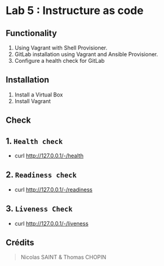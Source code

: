 # Lab 5 : Instructure as code

## Functionality

1. Using Vagrant with Shell Provisioner.
2. GitLab installation using Vagrant and Ansible Provisioner.
3. Configure a health check for GitLab

## Installation


1. Install a Virtual Box
2. Install Vagrant


## Check

## 1. `Health check`

- curl http://127.0.0.1/-/health

## 2. `Readiness check`

- curl http://127.0.0.1/-/readiness

## 3. `Liveness Check`

- curl http://127.0.0.1/-/liveness


## Crédits

> Nicolas SAINT & Thomas CHOPIN